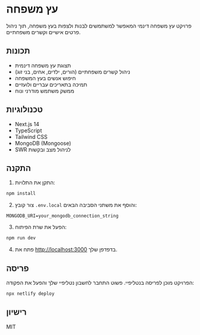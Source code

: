 # עץ משפחה

פרויקט עץ משפחה דינמי המאפשר למשתמשים לבנות ולצפות בעץ משפחה, תוך ניהול פרטים אישיים וקשרים משפחתיים.

## תכונות

- תצוגת עץ משפחה דינמית
- ניהול קשרים משפחתיים (הורים, ילדים, אחים, בני זוג)
- חיפוש אנשים בעץ המשפחה
- תמיכה בתאריכים עבריים ולועזיים
- ממשק משתמש מודרני ונוח

## טכנולוגיות

- Next.js 14
- TypeScript
- Tailwind CSS
- MongoDB (Mongoose)
- SWR לניהול מצב ובקשות

## התקנה

1. התקן את התלויות:

```bash
npm install
```

2. צור קובץ `.env.local` והוסף את משתני הסביבה הבאים:

```
MONGODB_URI=your_mongodb_connection_string
```

3. הפעל את שרת הפיתוח:

```bash
npm run dev
```

4. פתח את [http://localhost:3000](http://localhost:3000) בדפדפן שלך.

## פריסה

הפרויקט מוכן לפריסה בנטליפיי. פשוט התחבר לחשבון נטליפיי שלך והפעל את הפקודה:

```bash
npx netlify deploy
```

## רישיון

MIT 